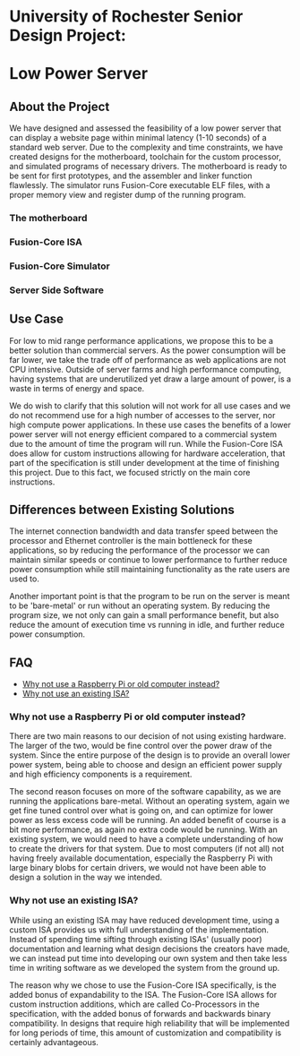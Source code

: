 # University of Rochester Senior Design Project: <br/><br/> Low Power Server
## About the Project
We have designed and assessed the feasibility of a low power server that can display a website page within minimal latency (1-10 seconds) of a standard web server. Due to the complexity and time constraints, we have created designs for the motherboard, toolchain for the custom processor, and simulated programs of necessary drivers. The motherboard is ready to be sent for first prototypes, and the assembler and linker function flawlessly. The simulator runs Fusion-Core executable ELF files, with a proper memory view and register dump of the running program.

### The motherboard



### Fusion-Core ISA

### Fusion-Core Simulator

### Server Side Software

## Use Case
For low to mid range performance applications, we propose this to be a better solution than commercial servers. As the power consumption will be far lower, we take the trade off of performance as web applications are not CPU intensive. Outside of server farms and high performance computing, having systems that are underutilized yet draw a large amount of power, is a waste in terms of energy and space.

We do wish to clarify that this solution will not work for all use cases and we do not recommend use for a high number of accesses to the server, nor high compute power applications. In these use cases the benefits of a lower power server will not energy efficient compared to a commercial system due to the amount of time the program will run. While the Fusion-Core ISA does allow for custom instructions allowing for hardware acceleration, that part of the specification is still under development at the time of finishing this project. Due to this fact, we focused strictly on the main core instructions.

## Differences between Existing Solutions
The internet connection bandwidth and data transfer speed between the processor and Ethernet controller is the main bottleneck for these applications, so by reducing the performance of the processor we can maintain similar speeds or continue to lower performance to further reduce power consumption while still maintaining functionality as the rate users are used to.

Another important point is that the program to be run on the server is meant to be 'bare-metal' or run without an operating system. By reducing the program size, we not only can gain a small performance benefit, but also reduce the amount of execution time vs running in idle, and further reduce power consumption.

## FAQ
- [ Why not use a Raspberry Pi or old computer instead? ](#why-not-use-a-raspberry-pi-or-old-computer-instead)
- [ Why not use an existing ISA? ](#why-not-use-an-existing-isa)

### Why not use a Raspberry Pi or old computer instead?
There are two main reasons to our decision of not using existing hardware. The larger of the two, would be fine control over the power draw of the system. Since the entire purpose of the design is to provide an overall lower power system, being able to choose and design an efficient power supply and high efficiency components is a requirement.

The second reason focuses on more of the software capability, as we are running the applications bare-metal. Without an operating system, again we get fine tuned control over what is going on, and can optimize for lower power as less excess code will be running. An added benefit of course is a bit more performance, as again no extra code would be running. With an existing system, we would need to have a complete understanding of how to create the drivers for that system. Due to most computers (if not all) not having freely available documentation, especially the Raspberry Pi with large binary blobs for certain drivers, we would not have been able to design a solution in the way we intended.


### Why not use an existing ISA?
While using an existing ISA may have reduced development time, using a custom ISA provides us with full understanding of the implementation. Instead of spending time sifting through existing  ISAs' (usually poor) documentation and learning what design decisions the creators have made, we can instead put time into developing our own system and then take less time in writing software as we developed the system from the ground up.

The reason why we chose to use the Fusion-Core ISA specifically, is the added bonus of expandability to the ISA. The Fusion-Core ISA allows for custom instruction additions, which are called Co-Processors in the specification, with the added bonus of forwards and backwards binary compatibility. In designs that require high reliability that will be implemented for long periods of time, this amount of customization and compatibility is certainly advantageous.  
